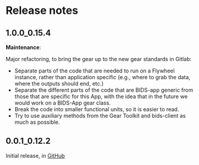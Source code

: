 # Release notes

## 1.0.0_0.15.4

__Maintenance__:

Major refactoring, to bring the gear up to the new gear standards in Gitlab:

* Separate parts of the code that are needed to run on a Flywheel instance, rather
than application specific (e.g., where to grab the data, where the outputs should end,
etc.)
* Separate the different parts of the code that are BIDS-app generic from those that
are specific for this App, with the idea that in the future we would work on a BIDS-App
gear class.
* Break the code into smaller functional units, so it is easier to read.
* Try to use auxiliary methods from the Gear Toolkit and bids-client as much as
possible.

## 0.0.1_0.12.2

Initial release, in [GitHub](https://github.com/flywheel-apps/bids-qsiprep/tree/0.0.1_0.12.2)
